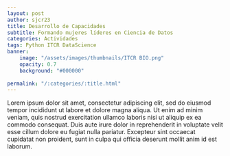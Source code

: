 ```yaml
---
layout: post
author: sjcr23
title: Desarrollo de Capacidades
subtitle: Formando mujeres líderes en Ciencia de Datos
categories: Actividades
tags: Python ITCR DataScience
banner: 
    image: "/assets/images/thumbnails/ITCR BIO.png"
    opacity: 0.7
    background: "#000000"
    
permalink: "/:categories/:title.html"
---
```


Lorem ipsum dolor sit amet, consectetur adipiscing elit, sed do eiusmod tempor incididunt ut labore et dolore magna aliqua. Ut enim ad minim veniam, quis nostrud exercitation ullamco laboris nisi ut aliquip ex ea commodo consequat. Duis aute irure dolor in reprehenderit in voluptate velit esse cillum dolore eu fugiat nulla pariatur. Excepteur sint occaecat cupidatat non proident, sunt in culpa qui officia deserunt mollit anim id est laborum.
